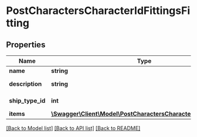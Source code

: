 # PostCharactersCharacterIdFittingsFitting

## Properties
Name | Type | Description | Notes
------------ | ------------- | ------------- | -------------
**name** | **string** | name string | 
**description** | **string** | description string | 
**ship_type_id** | **int** | ship_type_id integer | 
**items** | [**\Swagger\Client\Model\PostCharactersCharacterIdFittingsItem[]**](PostCharactersCharacterIdFittingsItem.md) | items array | 

[[Back to Model list]](../README.md#documentation-for-models) [[Back to API list]](../README.md#documentation-for-api-endpoints) [[Back to README]](../README.md)


